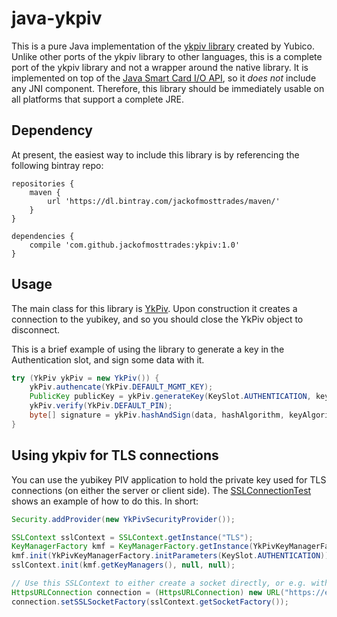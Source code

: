 # java-ykpiv

This is a pure Java implementation of the [ykpiv library](https://developers.yubico.com/yubico-piv-tool/) created by Yubico. Unlike other ports of the ykpiv library to other languages, this is a complete port of the ykpiv library and not a wrapper around the native library. It is implemented on top of the [Java Smart Card I/O API](https://docs.oracle.com/javase/7/docs/jre/api/security/smartcardio/spec/), so it *does not* include any JNI component. Therefore, this library should be immediately usable on all platforms that support a complete JRE.

## Dependency

At present, the easiest way to include this library is by referencing the following bintray repo:

```
repositories {
    maven {
        url 'https://dl.bintray.com/jackofmosttrades/maven/'
    }
}

dependencies {
    compile 'com.github.jackofmosttrades:ykpiv:1.0'
}
```

## Usage

The main class for this library is [YkPiv](src/main/java/com/github/jackofmosttrades/ykpiv/YkPiv.java). Upon construction it creates a connection to the yubikey, and so you should close the YkPiv object to disconnect.

This is a brief example of using the library to generate a key in the Authentication slot, and sign some data with it.

```java
try (YkPiv ykPiv = new YkPiv()) {
    ykPiv.authencate(YkPiv.DEFAULT_MGMT_KEY);
    PublicKey publicKey = ykPiv.generateKey(KeySlot.AUTHENTICATION, keyAlgorithm, PinPolicy.NEVER, TouchPolicy.NEVER);
    ykPiv.verify(YkPiv.DEFAULT_PIN);
    byte[] signature = ykPiv.hashAndSign(data, hashAlgorithm, keyAlgorithm, KeySlot.AUTHENTICATION);
}
```

## Using ykpiv for TLS connections
You can use the yubikey PIV application to hold the private key used for TLS connections (on either the server or client side). The [SSLConnectionTest](src/test/java/com/github/jackofmosttrades/ykpiv/security/SslConnectionTest.java) shows an example of how to do this. In short:

```java
Security.addProvider(new YkPivSecurityProvider());

SSLContext sslContext = SSLContext.getInstance("TLS");
KeyManagerFactory kmf = KeyManagerFactory.getInstance(YkPivKeyManagerFactory.ALGORITHM);
kmf.init(YkPivKeyManagerFactory.initParameters(KeySlot.AUTHENTICATION));
sslContext.init(kmf.getKeyManagers(), null, null);

// Use this SSLContext to either create a socket directly, or e.g. with an HttpsUrlConnection
HttpsURLConnection connection = (HttpsURLConnection) new URL("https://example.com").openConnection();
connection.setSSLSocketFactory(sslContext.getSocketFactory());
```
